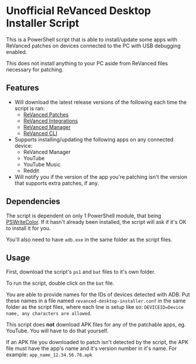 # Unofficial ReVanced Desktop Installer Script

This is a PowerShell script that is able to install/update some apps with ReVanced patches on devices connected to the PC with USB debugging enabled.

This does not install anything to your PC aside from ReVanced files necessary for patching.

## Features

- Will download the latest release versions of the following each time the script is ran:
  - [ReVanced Patches](https://github.com/revanced/revanced-patches)
  - [ReVanced Integrations](https://github.com/revanced/revanced-integrations)
  - [ReVanced Manager](https://github.com/revanced/revanced-manager)
  - [ReVanced CLI](https://github.com/revanced/revanced-cli)
- Supports installing/updating the following apps on any connected device:
  - ReVanced Manager
  - YouTube
  - YouTube Music
  - Reddit
- Will notify you if the version of the app you're patching isn't the version that supports extra patches, if any.

## Dependencies

The script is dependent on only 1 PowerShell module, that being [PSWriteColor](https://www.powershellgallery.com/packages/PSWriteColor). If it hasn't already been installed, the script will ask if it's OK to install it for you.

You'll also need to have `adb.exe` in the same folder as the script files.

## Usage

First, download the script's `ps1` and `bat` files to it's own folder.

To run the script, double click on the `bat` file.

You are able to provide names for the IDs of devices detected with ADB. Put these names in a file named `revanced-desktop-installer.conf` in the same folder as the script files, where each line is setup like so: `DEVICEID=Device name, any characters are allowed`.

This script does **not** download APK files for any of the patchable apps, eg. YouTube. You will have to do that yourself.

If an APK file you downloaded to patch isn't detected by the script, the APK file must have the app's name and it's version number in it's name. For example: `app_name_12.34.56.78.apk`
